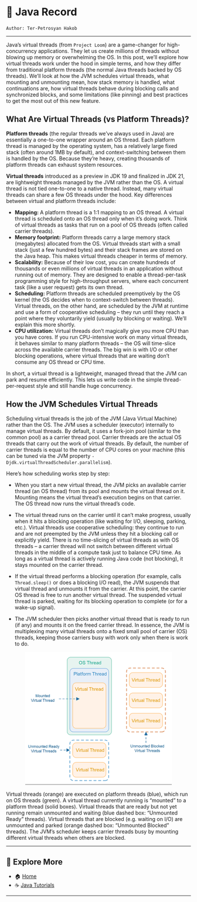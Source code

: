 # 📘 Java Record

```
Author: Ter-Petrosyan Hakob
```

---

Java’s virtual threads (from `Project Loom`) are a game-changer for high-concurrency applications. 
They let us create millions of threads without blowing up memory or overwhelming the OS. 
In this post, we’ll explore how virtual threads work under the hood in simple terms, 
and how they differ from traditional platform threads (the normal Java threads backed by OS threads). 
We’ll look at how the JVM schedules virtual threads, what mounting and unmounting mean, how stack memory is handled, 
what continuations are, how virtual threads behave during blocking calls and synchronized blocks, and some limitations 
(like pinning) and best practices to get the most out of this new feature.

## What Are Virtual Threads (vs Platform Threads)?

**Platform threads** (the regular threads we’ve always used in Java) are essentially a one-to-one wrapper 
around an OS thread. Each platform thread is managed by the operating system, has a relatively large fixed stack 
(often around 1MB by default), and context-switching between them is handled by the OS. Because they’re heavy, 
creating thousands of platform threads can exhaust system resources.

**Virtual threads** introduced as a preview in JDK 19 and finalized in JDK 21, are 
lightweight threads managed by the JVM rather than the OS. A virtual thread is not tied one-to-one to a native thread. 
Instead, many virtual threads can share a few OS threads under the hood. Key differences between virtual and platform threads include:

- **Mapping:** A platform thread is a 1:1 mapping to an OS thread. A virtual thread is scheduled onto an 
    OS thread only when it’s doing work. Think of virtual threads as tasks that run on a pool of OS threads (often called carrier threads).
- **Memory footprint:** Platform threads carry a large memory stack (megabytes) allocated from the OS. Virtual threads start with a small stack 
    (just a few hundred bytes) and their stack frames are stored on the Java heap. This makes virtual threads cheaper in terms of memory.
- **Scalability:** Because of their low cost, you can create hundreds of thousands or even millions of virtual threads in an application 
    without running out of memory. They are designed to enable a thread-per-task programming style for high-throughput servers, 
    where each concurrent task (like a user request) gets its own thread.
- **Scheduling:** Platform threads are scheduled preemptively by the OS kernel (the OS decides when to context-switch between threads). 
    Virtual threads, on the other hand, are scheduled by the JVM at runtime and use a form of cooperative scheduling – 
    they run until they reach a point where they voluntarily yield (usually by blocking or waiting). We’ll explain this more shortly.    
- **CPU utilization:** Virtual threads don’t magically give you more CPU than you have cores. If you run CPU-intensive work on many virtual threads, 
    it behaves similar to many platform threads – the OS will time-slice across the available carrier threads. The big win is with I/O or other blocking operations, where virtual threads that are waiting don’t consume any OS thread or CPU time.    

In short, a virtual thread is a lightweight, managed thread that the JVM can park and resume efficiently. 
This lets us write code in the simple thread-per-request style and still handle huge concurrency.

## How the JVM Schedules Virtual Threads

Scheduling virtual threads is the job of the JVM (Java Virtual Machine) rather than the OS. 
The JVM uses a scheduler (executor) internally to manage virtual threads. By default, it uses a fork-join pool (similar to the common pool) 
as a carrier thread pool. Carrier threads are the actual OS threads that carry out the work of virtual threads. By default, the number of carrier threads is equal to the number of CPU cores on your machine (this can be tuned via the JVM property `-Djdk.virtualThreadScheduler.parallelism`).

Here’s how scheduling works step by step:

- When you start a new virtual thread, the JVM picks an available carrier thread (an OS thread) from its pool and 
    mounts the virtual thread on it. Mounting means the virtual thread’s execution begins on that carrier. 
    The OS thread now runs the virtual thread’s code.

- The virtual thread runs on the carrier until it can’t make progress, usually when it hits a blocking operation 
    (like waiting for I/O, sleeping, parking, etc.). Virtual threads use cooperative scheduling: they continue to run and are not preempted by the JVM unless they hit a blocking call or explicitly yield. There is no time-slicing of virtual threads as with OS threads – a carrier thread will not switch between different virtual threads in the middle of a compute task just to balance CPU time. As long as a virtual thread is actively running Java code (not blocking), it stays mounted on the carrier thread.

- If the virtual thread performs a blocking operation (for example, calls `Thread.sleep()` or does a blocking I/O read), the JVM suspends that virtual thread and unmounts it from the carrier. At this point, the carrier OS thread is free to run another virtual thread. The suspended virtual thread is parked, waiting for its blocking operation to complete (or for a wake-up signal).

- The JVM scheduler then picks another virtual thread that is ready to run (if any) and mounts it on the freed carrier thread. 
In essence, the JVM is multiplexing many virtual threads onto a fixed small pool of carrier (OS) threads, keeping those carriers busy with work only when there is work to do.

<p align="center">
    <img src="./assets/img1.png" alt="img1" width="400"/>
</p>

Virtual threads (orange) are executed on platform threads (blue), which run on OS threads (green). A virtual thread currently running is “mounted” to a platform thread (solid boxes). Virtual threads that are ready but not yet running remain unmounted and waiting (blue dashed box: “Unmounted Ready” threads). Virtual threads that are blocked (e.g. waiting on I/O) are unmounted and parked (orange dashed box: “Unmounted Blocked” threads). The JVM’s scheduler keeps carrier threads busy by mounting different virtual threads when others are blocked.

---

## 📌 Explore More

- 🏠 [Home](./../../README.md)
- ☕ [Java Tutorials](./../tutorials.md)

---